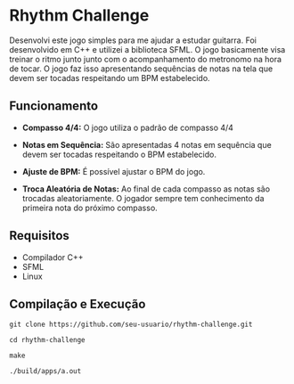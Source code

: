 # Rhythm Challenge



Desenvolvi este jogo simples para me ajudar a estudar guitarra. Foi desenvolvido em C++ e utilizei a biblioteca SFML. O jogo basicamente visa treinar o ritmo junto junto com o acompanhamento do metronomo na hora de tocar. O jogo faz isso apresentando sequências de notas na tela que devem ser tocadas respeitando um BPM estabelecido.

## Funcionamento

- **Compasso 4/4:** O jogo utiliza o padrão de compasso 4/4

- **Notas em Sequência:** São apresentadas 4 notas em sequência que devem ser tocadas respeitando o BPM estabelecido.

- **Ajuste de BPM:** É possível ajustar o BPM do jogo.

- **Troca Aleatória de Notas:** Ao final de cada compasso as notas são trocadas aleatoriamente.  O jogador sempre tem conhecimento da primeira nota do próximo compasso.

## Requisitos

- Compilador C++
- SFML
- Linux

## Compilação e Execução

   
  
`git clone https://github.com/seu-usuario/rhythm-challenge.git`


`cd rhythm-challenge`

`make`

`./build/apps/a.out`


